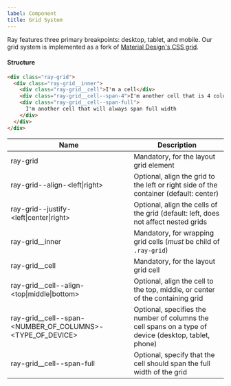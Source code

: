 ```yaml
---
label: Component
title: Grid System
---
```


<page-intro>
Ray features three primary breakpoints: desktop, tablet, and mobile. Our grid system is implemented as a fork of <a href="https://material.io/develop/web/components/layout-grid/" rel="noopener noreferrer" target="_blank">Material Design's CSS grid</a>. 
</page-intro>

<grid-documentation></grid-documentation>

#### Structure

```html
<div class="ray-grid">
  <div class="ray-grid__inner">
    <div class="ray-grid__cell">I'm a cell</div>
    <div class="ray-grid__cell--span-4">I'm another cell that is 4 columns</div>
    <div class="ray-grid__cell--span-full">
      I'm another cell that will always span full width
    </div>
  </div>
</div>
```

| Name                                                        | Description                                                                                           |
| ----------------------------------------------------------- | ----------------------------------------------------------------------------------------------------- |
| ray-grid                                                    | Mandatory, for the layout grid element                                                                |
| ray-grid--align-<left\|right>                               | Optional, align the grid to the left or right side of the container (default: center)                 |
| ray-grid--justify-<left\|center\|right>                     | Optional, align the cells of the grid (default: left, does not affect nested grids                    |
| ray-grid\_\_inner                                           | Mandatory, for wrapping grid cells (_must_ be child of `.ray-grid`)                                   |
| ray-grid\_\_cell                                            | Mandatory, for the layout grid cell                                                                   |
| ray-grid\_\_cell--align-<top\|middle\|bottom>               | Optional, align the cell to the top, middle, or center of the containing grid                         |
| ray-grid\_\_cell--span-<NUMBER_OF_COLUMNS>-<TYPE_OF_DEVICE> | Optional, specifies the number of columns the cell spans on a type of device (desktop, tablet, phone) |
| ray-grid\_\_cell--span-full                                 | Optional, specify that the cell should span the full width of the grid                                |
